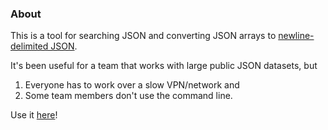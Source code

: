 ### About
This is a tool for searching JSON and converting JSON arrays to [newline-delimited JSON](https://github.com/ndjson/ndjson-spec). 

It's been useful for a team that works with large public JSON datasets, but

1. Everyone has to work over a slow VPN/network and
2. Some team members don't use the command line.

Use it [here](https://ndjson-mcskyhcxcq-uc.a.run.app)! 
